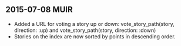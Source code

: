2015-07-08 MUIR
----------

- Added a URL for voting a story up or down:  vote_story_path(story, direction: :up) and vote_story_path(story, direction: :down)
- Stories on the index are now sorted by points in descending order.
